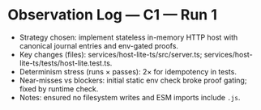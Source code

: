 # Observation Log — C1 — Run 1

- Strategy chosen: implement stateless in-memory HTTP host with canonical journal entries and env-gated proofs.
- Key changes (files): services/host-lite-ts/src/server.ts; services/host-lite-ts/tests/host-lite.test.ts.
- Determinism stress (runs × passes): 2× for idempotency in tests.
- Near-misses vs blockers: initial static env check broke proof gating; fixed by runtime check.
- Notes: ensured no filesystem writes and ESM imports include `.js`.
